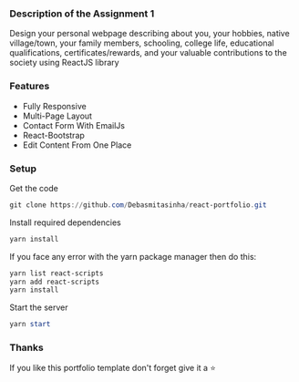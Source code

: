 ### Description of the Assignment 1

Design your personal webpage describing about you, your hobbies, native 
village/town, your family members, schooling, college life, educational qualifications, 
certificates/rewards, and your valuable contributions to the society using ReactJS 
library 

### Features

- Fully Responsive
- Multi-Page Layout
- Contact Form With EmailJs
- React-Bootstrap
- Edit Content From One Place

### Setup

Get the code
```powershell
git clone https://github.com/Debasmitasinha/react-portfolio.git
```
Install required dependencies
```powershell
yarn install
```

If you face any error with the yarn package manager then do this:
```powershell
yarn list react-scripts
yarn add react-scripts
yarn install
```

Start the server
```powershell
yarn start
```

### Thanks

If you like this portfolio template don't forget give it a ⭐ 

